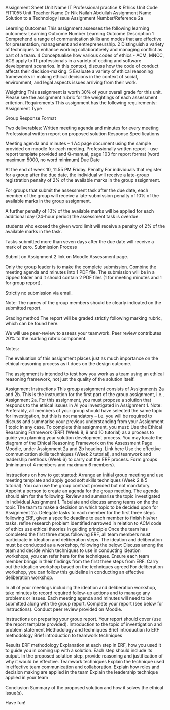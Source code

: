 Assignment Sheet
Unit Name
IT Professional practice & Ethics
Unit Code
FIT1055
Unit Teacher Name
Dr Nik Nailah Abdullah
Assignment Name
Solution to a Technology Issue
Assignment Number/Reference
2a


Learning Outcomes
This assignment assesses the following learning outcomes:
Learning Outcome Number
Learning Outcome Description
1
Comprehend a range of communication skills and modes that are effective for presentation, management and entrepreneurship.
2
Distinguish a variety of techniques to enhance working collaboratively and managing conflict as part of a team.
4
Conceptualise how various codes of ethics - ACM, MNCC, ACS apply to IT professionals in a variety of coding and software development scenarios. In this context, discuss how the code of conduct affects their decision-making.
5
Evaluate a variety of ethical reasoning frameworks in making ethical decisions in the context of social, environment, and legal aspects issues arriving from their work.


Weighting
This assignment is worth 30% of your overall grade for this unit. Please see the assignment rubric for the weightings of each assessment criterion.
Requirements
This assignment has the following requirements:
Assignment Type 



Group
Response Format 



Two deliverables:
Written meeting agenda and minutes for every meeting
Professional written report on proposed solution
Response Specifications



Meeting agenda and minutes – 1 A4 page document using the sample provided on moodle for each meeting.
Professionally written report - use report template provided and Q-manual, page 103 for report format (word maximum 5000, no word minimum)
Due Date


At the end of week 10, 11.55 PM Friday.
Penalty
For individuals that register for a group after the due date, the individual will receive a late-group registration penalty of 2% of the available marks in the group assignment. 

For groups that submit the assessment task after the due date, each member of the group will receive a late-submission penalty of 10% of the available marks in the group assignment. 

A further penalty of 10% of the available marks will be applied for each additional day (24-hour period) the assessment task is overdue.

students who exceed the given word limit will receive a penalty of 2% of the available marks in the task.


Tasks submitted more than seven days after the due date will receive a mark of zero.
Submission Process



Submit on Assignment 2 link on Moodle Assessment page. 

Only the group leader is to make the complete submission. Combine the meeting agenda and minutes into 1 PDF file. The submission will be in a zipped folder and it should contain 2 PDF files (1 for meeting minutes and 1 for group report).

Strictly no submission via email.

Note: The names of the group members should be clearly indicated on the submitted report.


Grading method
The report will be graded strictly following marking rubric, which can be found here.

We will use peer-review to assess your teamwork. Peer review contributes 20% to the marking rubric component.


Notes:


The evaluation of this assignment places just as much importance on the ethical reasoning process as it does on the design outcome. 

The assignment is intended to test how you work as a team using an ethical reasoning framework, not just the quality of the solution itself.




Assignment Instructions
This group assignment consists of Assignments 2a and 2b. This is the instruction for the first part of the group assignment, i.e., Assignment 2a.
For this assignment, you must propose a solution that responds to the ethical issues in AI you investigated in Assignment 1. 
Note: Preferably, all members of your group should have selected the same topic for investigation, but this is not mandatory – i.e. you will be required to discuss and summarise your previous understanding from your Assignment 1 topic in any case.
To complete this assignment, you must:
Use the Ethical Reasoning Framework (ERF) (Week 8, 9 and 10 tutorial) as a process to guide you planning your solution development process.
You may locate the diagram of the Ethical Reasoning Framework on the Assessment Page Moodle, under Assignment 2a and 2b heading. Link here
Use the effective communication skills techniques (Week 2 tutorial), and teamwork and leadership methods (Week 6) to carry out the ERF process.
Form groups (minimum of 4 members and maximum 6 members).

Instructions on how to get started:
Arrange an initial group meeting and use meeting template and apply good soft skills techniques (Week 2 & 5 tutorial):
You can use the group contract provided but not mandatory.
Appoint a person to create an agenda for the group meeting. 
The agenda should aim for the following:
Review and summarise the topic investigated in individual Assignment 1.
Tabulate and discuss among teams on the the topic 
The team to make a decision on which topic to be decided upon for Assignment 2a. 
Delegate tasks to each member for the first three steps following ERF, given a specific deadline to each member to finish his/her tasks.
refine research
problem identified narrowed in relation to ACM code of ethics
use ethical theories in guiding principle
Once the team has completed the first three steps following ERF, all team members must participate in ideation and deliberation steps. The ideation and deliberation must be conducted as a workshop, following the below:
Discuss among the team and decide which techniques to use in conducting ideation workshops, you can refer here for the techniques.
Ensure each team member brings in their findings from the first three steps from ERF. 
Carry out the ideation workshop based on the techniques agreed
For deliberation workshop, you can follow this guideline in conducting an effective deliberation workshop.

In all of your meetings including the ideation and deliberation workshop, take minutes to record required follow-up actions and to manage any problems or issues. Each meeting agenda and minutes will need to be submitted along with the group report. 
Complete your report (see below for instructions).
Conduct peer review provided on Moodle. 

Instructions on preparing your group report.
Your report should cover (use the report template provided).
Introduction to the topic of investigation and problem statement
Methodology and techniques 
Brief introduction to ERF methodology
Brief introduction to teamwork techniques

Results 
ERF methodology
Explanation at each step in ERF, how you used it to guide you in coming up with a solution. Each step should include its output.
In the proposed solution step, provide reasoning and justification of why it would be effective. 
Teamwork techniques
Explain the technique used in effective team communication and collaboration.
Explain how roles and decision making are applied in the team
Explain the leadership technique applied in your team

Conclusion 
Summary of the proposed solution and how it solves the ethical issue(s).


Have fun!
